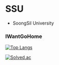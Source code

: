 # SSU
* SoongSil University
### IWantGoHome

[![Top Langs](https://github-readme-stats.vercel.app/api/top-langs/?username=msung0406)](https://github.com/anuraghazra/github-readme-stats)

[![Solved.ac](http://mazassumnida.wtf/api/v2/generate_badge?boj=msung0406)](https://solved.ac/{msung0607)
